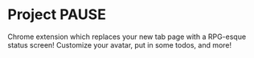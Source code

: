 Project PAUSE
=============
Chrome extension which replaces your new tab page with a RPG-esque status screen! Customize your avatar, put in some todos, and more!
